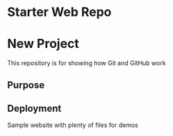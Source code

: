 # Starter Web Repo
# New Project

This repository is for showing how Git and GitHub work

## Purpose
## Deployment
Sample website with plenty of files for demos